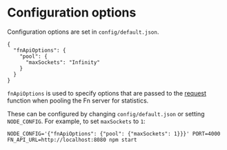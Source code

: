 # Configuration options

Configuration options are set in `config/default.json`. 

```
{
  "fnApiOptions": {
    "pool": {
      "maxSockets": "Infinity"
    }
  }
}
```

`fnApiOptions` is used to specify options that are passed to the [request](https://www.npmjs.com/package/request) function when pooling the Fn server for statistics.

These can be configured by changing `config/default.json` or setting `NODE_CONFIG`. For example, to set `maxSockets` to `1`:
```
NODE_CONFIG='{"fnApiOptions": {"pool": {"maxSockets": 1}}}' PORT=4000 FN_API_URL=http://localhost:8080 npm start
```